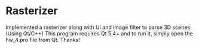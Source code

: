 # Rasterizer
Implemented a rasterizer along with UI and image filter to parse 3D scenes. (Using Qt/C++)
This program requires Qt 5.4+ and to run it, simply open the hw_4.pro file from Qt.
Thanks!
